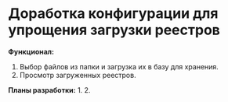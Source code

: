# Доработка конфигурации для упрощения загрузки реестров

**Функционал:**
1. Выбор файлов из папки и загрузка их в базу для хранения.
2. Просмотр загруженных реестров.


**Планы разработки:**
1. 
2. 

